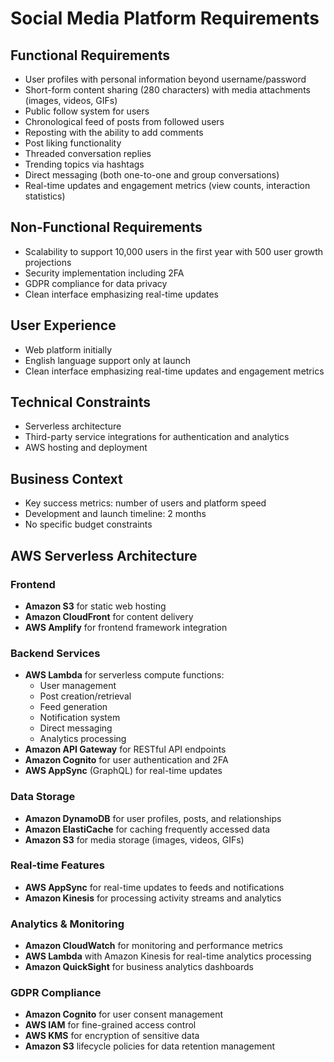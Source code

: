 # Social Media Platform Requirements

## Functional Requirements
- User profiles with personal information beyond username/password
- Short-form content sharing (280 characters) with media attachments (images, videos, GIFs)
- Public follow system for users
- Chronological feed of posts from followed users
- Reposting with the ability to add comments
- Post liking functionality
- Threaded conversation replies
- Trending topics via hashtags
- Direct messaging (both one-to-one and group conversations)
- Real-time updates and engagement metrics (view counts, interaction statistics)

## Non-Functional Requirements
- Scalability to support 10,000 users in the first year with 500 user growth projections
- Security implementation including 2FA
- GDPR compliance for data privacy
- Clean interface emphasizing real-time updates

## User Experience
- Web platform initially
- English language support only at launch
- Clean interface emphasizing real-time updates and engagement metrics

## Technical Constraints
- Serverless architecture
- Third-party service integrations for authentication and analytics
- AWS hosting and deployment

## Business Context
- Key success metrics: number of users and platform speed
- Development and launch timeline: 2 months
- No specific budget constraints

## AWS Serverless Architecture

### Frontend
- **Amazon S3** for static web hosting
- **Amazon CloudFront** for content delivery
- **AWS Amplify** for frontend framework integration

### Backend Services
- **AWS Lambda** for serverless compute functions:
  - User management
  - Post creation/retrieval
  - Feed generation
  - Notification system
  - Direct messaging
  - Analytics processing
- **Amazon API Gateway** for RESTful API endpoints
- **Amazon Cognito** for user authentication and 2FA
- **AWS AppSync** (GraphQL) for real-time updates

### Data Storage
- **Amazon DynamoDB** for user profiles, posts, and relationships
- **Amazon ElastiCache** for caching frequently accessed data
- **Amazon S3** for media storage (images, videos, GIFs)

### Real-time Features
- **AWS AppSync** for real-time updates to feeds and notifications
- **Amazon Kinesis** for processing activity streams and analytics

### Analytics & Monitoring
- **Amazon CloudWatch** for monitoring and performance metrics
- **AWS Lambda** with Amazon Kinesis for real-time analytics processing
- **Amazon QuickSight** for business analytics dashboards

### GDPR Compliance
- **Amazon Cognito** for user consent management
- **AWS IAM** for fine-grained access control
- **AWS KMS** for encryption of sensitive data
- **Amazon S3** lifecycle policies for data retention management
